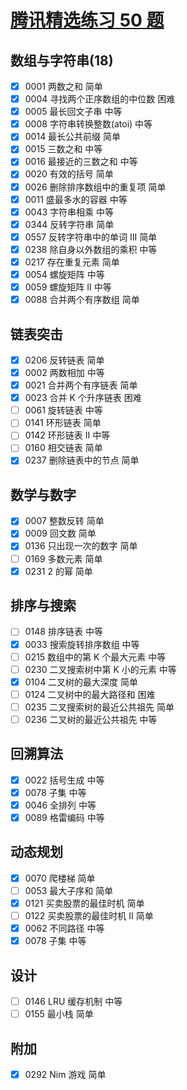 # [腾讯精选练习 50 题](https://leetcode-cn.com/leetbook/read/tencent/x6zv4j/)

## 数组与字符串(18)

- [x] 0001 两数之和 简单
- [x] 0004 寻找两个正序数组的中位数 困难
- [x] 0005 最长回文子串 中等
- [x] 0008 字符串转换整数(atoi) 中等
- [x] 0014 最长公共前缀 简单
- [x] 0015 三数之和 中等
- [x] 0016 最接近的三数之和 中等
- [x] 0020 有效的括号 简单
- [x] 0026 删除排序数组中的重复项 简单
- [x] 0011 盛最多水的容器 中等
- [x] 0043 字符串相乘 中等
- [x] 0344 反转字符串 简单
- [x] 0557 反转字符串中的单词 III 简单
- [x] 0238 除自身以外数组的乘积 中等
- [x] 0217 存在重复元素 简单
- [x] 0054 螺旋矩阵 中等
- [x] 0059 螺旋矩阵 II 中等
- [x] 0088 合并两个有序数组 简单

## 链表突击

- [x] 0206 反转链表 简单
- [x] 0002 两数相加 中等
- [x] 0021 合并两个有序链表 简单
- [x] 0023 合并 K 个升序链表 困难
- [ ] 0061 旋转链表 中等
- [ ] 0141 环形链表 简单
- [ ] 0142 环形链表 II 中等
- [ ] 0160 相交链表 简单
- [x] 0237 删除链表中的节点 简单

## 数学与数字

- [x] 0007 整数反转 简单
- [x] 0009 回文数 简单
- [x] 0136 只出现一次的数字 简单
- [ ] 0169 多数元素 简单
- [x] 0231 2 的幂 简单

## 排序与搜索

- [ ] 0148 排序链表 中等
- [x] 0033 搜索旋转排序数组 中等
- [ ] 0215 数组中的第 K 个最大元素 中等
- [ ] 0230 二叉搜索树中第 K 小的元素 中等
- [x] 0104 二叉树的最大深度 简单
- [ ] 0124 二叉树中的最大路径和 困难
- [ ] 0235 二叉搜索树的最近公共祖先 简单
- [ ] 0236 二叉树的最近公共祖先 中等

## 回溯算法

- [x] 0022 括号生成 中等
- [x] 0078 子集 中等
- [x] 0046 全排列 中等
- [x] 0089 格雷编码 中等

## 动态规划

- [x] 0070 爬楼梯 简单
- [ ] 0053 最大子序和 简单
- [x] 0121 买卖股票的最佳时机 简单
- [ ] 0122 买卖股票的最佳时机 II 简单
- [x] 0062 不同路径 中等
- [x] 0078 子集 中等

## 设计

- [ ] 0146 LRU 缓存机制 中等
- [ ] 0155 最小栈 简单

## 附加

- [x] 0292 Nim 游戏 简单
